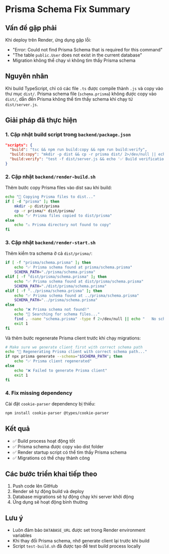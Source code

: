 # Prisma Schema Fix Summary

## Vấn đề gặp phải

Khi deploy trên Render, ứng dụng gặp lỗi:
- "Error: Could not find Prisma Schema that is required for this command"
- "The table `public.User` does not exist in the current database"
- Migration không thể chạy vì không tìm thấy Prisma schema

## Nguyên nhân

Khi build TypeScript, chỉ có các file `.ts` được compile thành `.js` và copy vào thư mục `dist/`. 
Prisma schema file (`schema.prisma`) không được copy vào `dist/`, dẫn đến Prisma không thể tìm thấy schema khi chạy từ `dist/server.js`.

## Giải pháp đã thực hiện

### 1. Cập nhật build script trong `backend/package.json`

```json
"scripts": {
  "build": "tsc && npm run build:copy && npm run build:verify",
  "build:copy": "mkdir -p dist && cp -r prisma dist/ 2>/dev/null || echo 'Prisma copy completed'",
  "build:verify": "test -f dist/server.js && echo '✅ Build verification: dist/server.js exists' || (echo '❌ Build failed: dist/server.js missing' && exit 1)",
}
```

### 2. Cập nhật `backend/render-build.sh`

Thêm bước copy Prisma files vào dist sau khi build:

```bash
echo "📁 Copying Prisma files to dist..."
if [ -d "prisma" ]; then
    mkdir -p dist/prisma
    cp -r prisma/* dist/prisma/
    echo "✅ Prisma files copied to dist/prisma"
else
    echo "⚠️ Prisma directory not found to copy"
fi
```

### 3. Cập nhật `backend/render-start.sh`

Thêm kiểm tra schema ở cả `dist/prisma/`:

```bash
if [ -f "prisma/schema.prisma" ]; then
    echo "✅ Prisma schema found at prisma/schema.prisma"
    SCHEMA_PATH="./prisma/schema.prisma"
elif [ -f "dist/prisma/schema.prisma" ]; then
    echo "✅ Prisma schema found at dist/prisma/schema.prisma"
    SCHEMA_PATH="./dist/prisma/schema.prisma"
elif [ -f "../prisma/schema.prisma" ]; then
    echo "✅ Prisma schema found at ../prisma/schema.prisma"
    SCHEMA_PATH="../prisma/schema.prisma"
else
    echo "❌ Prisma schema not found!"
    echo "📂 Searching for schema files..."
    find . -name "schema.prisma" -type f 2>/dev/null || echo "   No schema.prisma files found"
    exit 1
fi
```

Và thêm bước regenerate Prisma client trước khi chạy migrations:

```bash
# Make sure we generate client first with correct schema path
echo "🔧 Regenerating Prisma client with correct schema path..."
if npx prisma generate --schema="$SCHEMA_PATH"; then
    echo "✅ Prisma client regenerated"
else
    echo "❌ Failed to generate Prisma client"
    exit 1
fi
```

### 4. Fix missing dependency

Cài đặt `cookie-parser` dependency bị thiếu:

```bash
npm install cookie-parser @types/cookie-parser
```

## Kết quả

- ✅ Build process hoạt động tốt
- ✅ Prisma schema được copy vào dist folder
- ✅ Render startup script có thể tìm thấy Prisma schema
- ✅ Migrations có thể chạy thành công

## Các bước triển khai tiếp theo

1. Push code lên GitHub
2. Render sẽ tự động build và deploy
3. Database migrations sẽ tự động chạy khi server khởi động
4. Ứng dụng sẽ hoạt động bình thường

## Lưu ý

- Luôn đảm bảo `DATABASE_URL` được set trong Render environment variables
- Khi thay đổi Prisma schema, nhớ generate client lại trước khi build
- Script `test-build.sh` đã được tạo để test build process locally